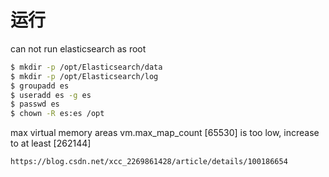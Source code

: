 # 运行

can not run elasticsearch as root

```bash
$ mkdir -p /opt/Elasticsearch/data
$ mkdir -p /opt/Elasticsearch/log
$ groupadd es
$ useradd es -g es
$ passwd es
$ chown -R es:es /opt
```

max virtual memory areas vm.max_map_count [65530] is too low, increase to at least [262144]

```
https://blog.csdn.net/xcc_2269861428/article/details/100186654
```


